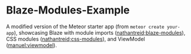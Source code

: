 # Blaze-Modules-Example

A modified version of the Meteor starter app (from `meteor create your-app`), showcasing Blaze with module imports ([nathantreid;blaze-modules](https://github.com/nathantreid/blaze-modules)), CSS modules ([nathantreid;css-modules](https://github.com/nathantreid/meteor-css-modules)), and ViewModel ([manuel:viewmodel](https://viewmodel.org/)).